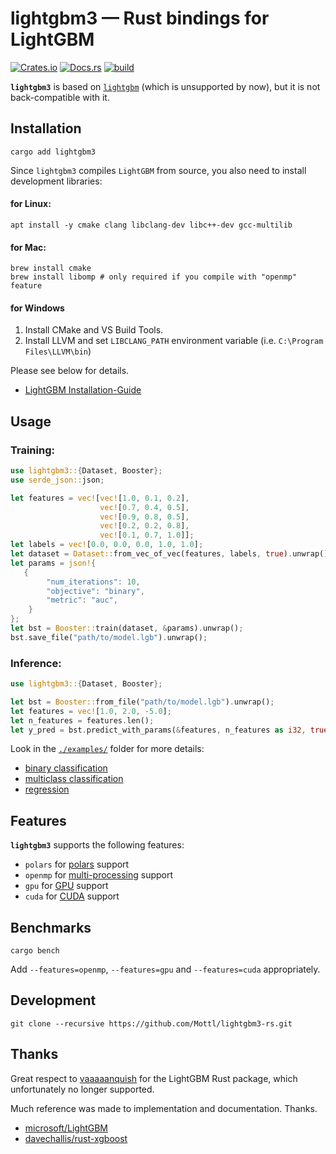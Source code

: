 # lightgbm3 — Rust bindings for LightGBM
[![Crates.io](https://img.shields.io/crates/v/lightgbm3.svg)](https://crates.io/crates/lightgbm3)
[![Docs.rs](https://docs.rs/lightgbm3/badge.svg)](https://docs.rs/lightgbm3/)
[![build](https://github.com/Mottl/lightgbm3-rs/actions/workflows/ci.yml/badge.svg)](https://github.com/Mottl/lightgbm3-rs/actions)

**`lightgbm3`** is based on [`lightgbm`](https://github.com/vaaaaanquish/lightgbm-rs)
(which is unsupported by now), but it is not back-compatible with it.

## Installation
```shell
cargo add lightgbm3
```

Since `lightgbm3` compiles `LightGBM` from source, you also need to install development libraries:

#### for Linux:
```
apt install -y cmake clang libclang-dev libc++-dev gcc-multilib
```

#### for Mac:
```
brew install cmake
brew install libomp # only required if you compile with "openmp" feature
```

#### for Windows
1. Install CMake and VS Build Tools.
2. Install LLVM and set `LIBCLANG_PATH` environment variable (i.e. `C:\Program Files\LLVM\bin`)

Please see below for details.

- [LightGBM Installation-Guide](https://lightgbm.readthedocs.io/en/latest/Installation-Guide.html)

## Usage

### Training:
```rust
use lightgbm3::{Dataset, Booster};
use serde_json::json;

let features = vec![vec![1.0, 0.1, 0.2],
                    vec![0.7, 0.4, 0.5],
                    vec![0.9, 0.8, 0.5],
                    vec![0.2, 0.2, 0.8],
                    vec![0.1, 0.7, 1.0]];
let labels = vec![0.0, 0.0, 0.0, 1.0, 1.0];
let dataset = Dataset::from_vec_of_vec(features, labels, true).unwrap();
let params = json!{
   {
        "num_iterations": 10,
        "objective": "binary",
        "metric": "auc",
    }
};
let bst = Booster::train(dataset, &params).unwrap();
bst.save_file("path/to/model.lgb").unwrap();
```

### Inference:
```rust
use lightgbm3::{Dataset, Booster};

let bst = Booster::from_file("path/to/model.lgb").unwrap();
let features = vec![1.0, 2.0, -5.0];
let n_features = features.len();
let y_pred = bst.predict_with_params(&features, n_features as i32, true, "num_threads=1").unwrap()[0];
```

Look in the [`./examples/`](https://github.com/Mottl/lightgbm3-rs/blob/main/examples/) folder for more details:
- [binary classification](https://github.com/Mottl/lightgbm3-rs/blob/main/examples/binary_classification.rs)
- [multiclass classification](https://github.com/Mottl/lightgbm3-rs/blob/main/examples/multiclass_classification.rs)
- [regression](https://github.com/Mottl/lightgbm3-rs/blob/main/examples/regression.rs)

## Features
**`lightgbm3`** supports the following features:
- `polars` for [polars](https://github.com/pola-rs/polars) support
- `openmp` for [multi-processing](https://lightgbm.readthedocs.io/en/latest/Installation-Guide.html#build-threadless-version-not-recommended) support 
- `gpu` for [GPU](https://lightgbm.readthedocs.io/en/latest/Installation-Guide.html#build-gpu-version) support
- `cuda` for [CUDA](https://lightgbm.readthedocs.io/en/latest/Installation-Guide.html#build-cuda-version) support

## Benchmarks
```
cargo bench
```

Add `--features=openmp`, `--features=gpu` and `--features=cuda` appropriately.

## Development
```
git clone --recursive https://github.com/Mottl/lightgbm3-rs.git
```

## Thanks
Great respect to [vaaaaanquish](https://github.com/vaaaaanquish) for the LightGBM Rust package, which unfortunately
no longer supported.

Much reference was made to implementation and documentation. Thanks.

- [microsoft/LightGBM](https://github.com/microsoft/LightGBM)
- [davechallis/rust-xgboost](https://github.com/davechallis/rust-xgboost)
